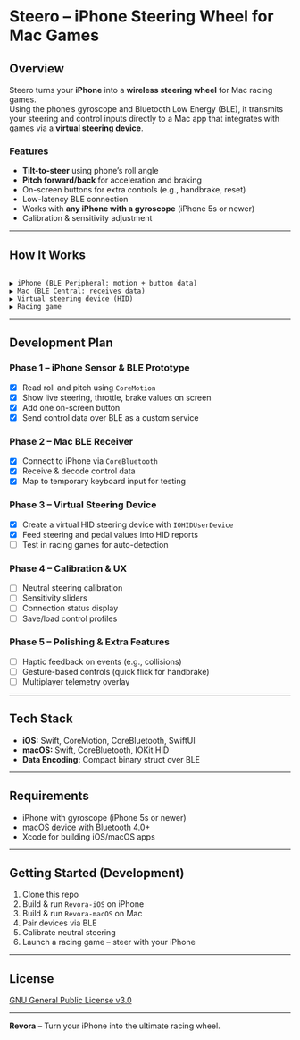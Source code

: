 
# Steero – iPhone Steering Wheel for Mac Games

## Overview
Steero turns your **iPhone** into a **wireless steering wheel** for Mac racing games.  
Using the phone’s gyroscope and Bluetooth Low Energy (BLE), it transmits your steering and control inputs directly to a Mac app that integrates with games via a **virtual steering device**.

### Features
- **Tilt-to-steer** using phone’s roll angle
- **Pitch forward/back** for acceleration and braking
- On-screen buttons for extra controls (e.g., handbrake, reset)
- Low-latency BLE connection
- Works with **any iPhone with a gyroscope** (iPhone 5s or newer)
- Calibration & sensitivity adjustment

---

## How It Works
```

▶ iPhone (BLE Peripheral: motion + button data)
▶ Mac (BLE Central: receives data)
▶ Virtual steering device (HID)
▶ Racing game

```

---

## Development Plan

### Phase 1 – iPhone Sensor & BLE Prototype
- [x] Read roll and pitch using `CoreMotion`
- [x] Show live steering, throttle, brake values on screen
- [x] Add one on-screen button
- [x] Send control data over BLE as a custom service

### Phase 2 – Mac BLE Receiver
- [x] Connect to iPhone via `CoreBluetooth`
- [x] Receive & decode control data
- [x] Map to temporary keyboard input for testing

### Phase 3 – Virtual Steering Device
- [x] Create a virtual HID steering device with `IOHIDUserDevice`
- [x] Feed steering and pedal values into HID reports
- [ ] Test in racing games for auto-detection

### Phase 4 – Calibration & UX
- [ ] Neutral steering calibration
- [ ] Sensitivity sliders
- [ ] Connection status display
- [ ] Save/load control profiles

### Phase 5 – Polishing & Extra Features
- [ ] Haptic feedback on events (e.g., collisions)
- [ ] Gesture-based controls (quick flick for handbrake)
- [ ] Multiplayer telemetry overlay

---

## Tech Stack
- **iOS:** Swift, CoreMotion, CoreBluetooth, SwiftUI
- **macOS:** Swift, CoreBluetooth, IOKit HID
- **Data Encoding:** Compact binary struct over BLE

---

## Requirements
- iPhone with gyroscope (iPhone 5s or newer)
- macOS device with Bluetooth 4.0+
- Xcode for building iOS/macOS apps

---

## Getting Started (Development)
1. Clone this repo
2. Build & run `Revora-iOS` on iPhone
3. Build & run `Revora-macOS` on Mac
4. Pair devices via BLE
5. Calibrate neutral steering
6. Launch a racing game – steer with your iPhone

---

## License
[GNU General Public License v3.0](LICENSE)

---

**Revora** – Turn your iPhone into the ultimate racing wheel.
